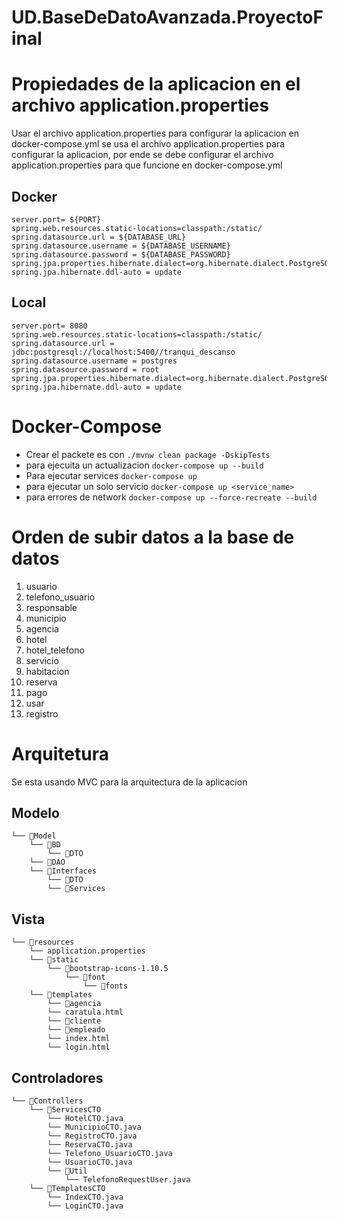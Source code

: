 # UD.BaseDeDatoAvanzada.ProyectoFinal

# Propiedades de la aplicacion en el archivo application.properties

Usar el archivo application.properties para configurar la aplicacion
en docker-compose.yml se usa el archivo application.properties para configurar la aplicacion, por ende se debe configurar el archivo application.properties para que funcione en docker-compose.yml

## Docker

```properties
server.port= ${PORT}
spring.web.resources.static-locations=classpath:/static/
spring.datasource.url = ${DATABASE_URL}
spring.datasource.username = ${DATABASE_USERNAME}
spring.datasource.password = ${DATABASE_PASSWORD}
spring.jpa.properties.hibernate.dialect=org.hibernate.dialect.PostgreSQLDialect
spring.jpa.hibernate.ddl-auto = update
```

## Local

```properties
server.port= 8080
spring.web.resources.static-locations=classpath:/static/
spring.datasource.url = jdbc:postgresql://localhost:5400//tranqui_descanso
spring.datasource.username = postgres
spring.datasource.password = root
spring.jpa.properties.hibernate.dialect=org.hibernate.dialect.PostgreSQLDialect
spring.jpa.hibernate.ddl-auto = update
```

# Docker-Compose

- Crear el packete es con `./mvnw clean package -DskipTests`
- para ejecuita un actualizacion `docker-compose up --build`
- Para ejecutar services `docker-compose up`
- para ejecutar un solo servicio `docker-compose up <service_name>`
- para errores de network `docker-compose up --force-recreate --build`
# Orden de subir datos a la base de datos
1. usuario
2. telefono_usuario
3. responsable
4. municipio
5. agencia
6. hotel
8. hotel_telefono
9. servicio
10. habitacion
11. reserva
12. pago
14. usar
15. registro
# Arquitetura
Se esta usando MVC para la arquitectura de la aplicacion
## Modelo
```
└── 📁Model
    └── 📁BD
        └── 📁DTO
    └── 📁DAO
    └── 📁Interfaces
        └── 📁DTO
        └── 📁Services
```
## Vista
```
└── 📁resources
    └── application.properties
    └── 📁static
        └── 📁bootstrap-icons-1.10.5
            └── 📁font
                └── 📁fonts
    └── 📁templates
        └── 📁agencia
        └── caratula.html
        └── 📁cliente
        └── 📁empleado
        └── index.html
        └── login.html
```
## Controladores
```
└── 📁Controllers
    └── 📁ServicesCTO
        └── HotelCTO.java
        └── MunicipioCTO.java
        └── RegistroCTO.java
        └── ReservaCTO.java
        └── Telefono_UsuarioCTO.java
        └── UsuarioCTO.java
        └── 📁Util
            └── TelefonoRequestUser.java
    └── 📁TemplatesCTO
        └── IndexCTO.java
        └── LoginCTO.java
```